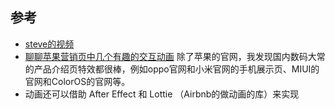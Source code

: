 
## 参考
- [steve的视频](https://space.bilibili.com/451368848/video)
- [聊聊苹果营销页中几个有趣的交互动画](https://juejin.cn/post/6844904168281358349)
除了苹果的官网，我发现国内数码大常的产品介绍页特效都很棒，例如oppo官网和小米官网的手机展示页、MIUI的官网和ColorOS的官网等。
- 动画还可以借助 After Effect 和 Lottie （Airbnb的做动画的库）来实现